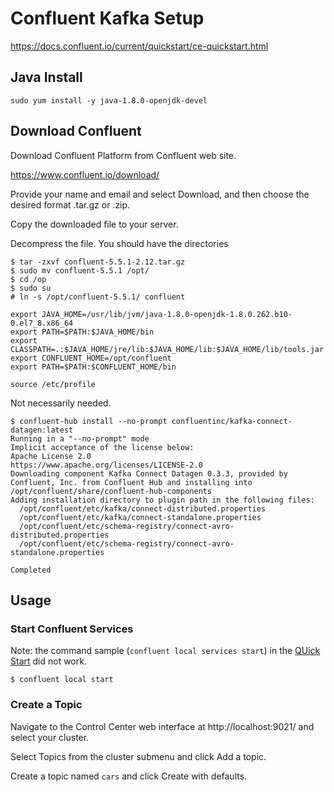 # Confluent Kafka Setup

https://docs.confluent.io/current/quickstart/ce-quickstart.html

## Java Install
```
sudo yum install -y java-1.8.0-openjdk-devel
```

## Download Confluent

Download Confluent Platform from Confluent web site.

https://www.confluent.io/download/

Provide your name and email and select Download, and then choose the desired format .tar.gz or .zip.

Copy the downloaded file to your server.

Decompress the file. You should have the directories

```
$ tar -zxvf confluent-5.5.1-2.12.tar.gz
$ sudo mv confluent-5.5.1 /opt/
$ cd /op
$ sudo su
# ln -s /opt/confluent-5.5.1/ confluent
```

```
export JAVA_HOME=/usr/lib/jvm/java-1.8.0-openjdk-1.8.0.262.b10-0.el7_8.x86_64
export PATH=$PATH:$JAVA_HOME/bin
export CLASSPATH=.:$JAVA_HOME/jre/lib:$JAVA_HOME/lib:$JAVA_HOME/lib/tools.jar
export CONFLUENT_HOME=/opt/confluent
export PATH=$PATH:$CONFLUENT_HOME/bin
```

```
source /etc/profile
```

Not necessarily needed.

```
$ confluent-hub install --no-prompt confluentinc/kafka-connect-datagen:latest
Running in a "--no-prompt" mode 
Implicit acceptance of the license below:  
Apache License 2.0 
https://www.apache.org/licenses/LICENSE-2.0 
Downloading component Kafka Connect Datagen 0.3.3, provided by Confluent, Inc. from Confluent Hub and installing into /opt/confluent/share/confluent-hub-components 
Adding installation directory to plugin path in the following files: 
  /opt/confluent/etc/kafka/connect-distributed.properties 
  /opt/confluent/etc/kafka/connect-standalone.properties 
  /opt/confluent/etc/schema-registry/connect-avro-distributed.properties 
  /opt/confluent/etc/schema-registry/connect-avro-standalone.properties 
 
Completed 
```
## Usage

### Start Confluent Services

Note: the command sample (`confluent local services start`) in the [QUick Start](https://docs.confluent.io/current/quickstart/ce-quickstart.html) did not work.
```
$ confluent local start
```
### Create a Topic

Navigate to the Control Center web interface at http://localhost:9021/ and select your cluster.

Select Topics from the cluster submenu and click Add a topic.

Create a topic named `cars` and click Create with defaults.


